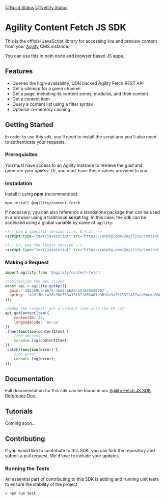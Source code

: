 [![Build Status](https://agility.visualstudio.com/Agility%20CMS/_apis/build/status/Fetch%20API/Agility%20Content%20Fetch%20JS%20SDK?branchName=master)](https://agility.visualstudio.com/Agility%20CMS/_build/latest?definitionId=59&branchName=master)
[![Netlify Status](https://api.netlify.com/api/v1/badges/c45f5d6e-923b-4019-820e-826e6185017d/deploy-status)](https://app.netlify.com/sites/agilitydocs/deploys)

# Agility Content Fetch JS SDK
This is the official JavaScript library for accessing live and preview content from your [Agility](https://agilitycms.com) CMS instance. 

You can use this in both node and browser based JS apps.

## Features
- Queries the high-availability, CDN backed Agility Fetch REST API
- Get a sitemap for a given channel
- Get a page, including its content zones, modules, and their content
- Get a content item
- Query a content list using a filter syntax
- Optional in-memory caching

## Getting Started
In order to use this sdk, you'll need to install the script and you'll also need to authenticate your requests.

### Prerequisites
You must have access to an Agility instance to retrieve the *guid* and generate your *apiKey*. Or, you must have these values provided to you.

### Installation
Install it using **npm** (recommended):
```
npm install @agility/content-fetch
```

If necessary, you can also reference a standalone package that can be used in a browser using a traditional **script** tag. In this case, the sdk can be accessed using a global variable by name of `agility`:
```html
<!-- Use a specific version (i.e. 0.4.2) -->
<script type="text/javascript" src="https://unpkg.com/@agility/content-fetch@0.4.2/dist/agility-content-fetch.browser.js"></script>

<!-- Or, Use the latest version -->
<script type="text/javascript" src="https://unpkg.com/@agility/content-fetch@latest/dist/agility-content-fetch.browser.js"></script>
```
### Making a Request
```javascript
import agility from '@agility/content-fetch'

//initialize the api client
const api = agility.getApi({
  guid: '191309ca-e675-4be2-bb29-351879528707',
  apiKey: 'aGd13M.fa30c36e553a36f871860407e902da9a7375322457acd6bcda038e60af699411'
});

//make the request: get a content item with the ID '22'
api.getContentItem({
    contentID: 22,
    languageCode: 'en-us'
})
.then(function(contentItem) {
    //on success
    console.log(contentItem);
})
.catch(function(error) {
    //on error
    console.log(error);
});
```

## Documentation
Full documentation for this sdk can be found in our [Agility Fetch JS SDK Reference Doc](https://agilitydocs.netlify.com/agility-content-fetch-js-sdk/).

## Tutorials
Coming soon...


## Contributing
If you would like to contribute to this SDK, you can fork the repository and submit a pull request. We'd love to include your updates.

### Running the Tests
An essential part of contributing to this SDK is adding and running unit tests to ensure the stability of the project.
```
> npm run test
```







